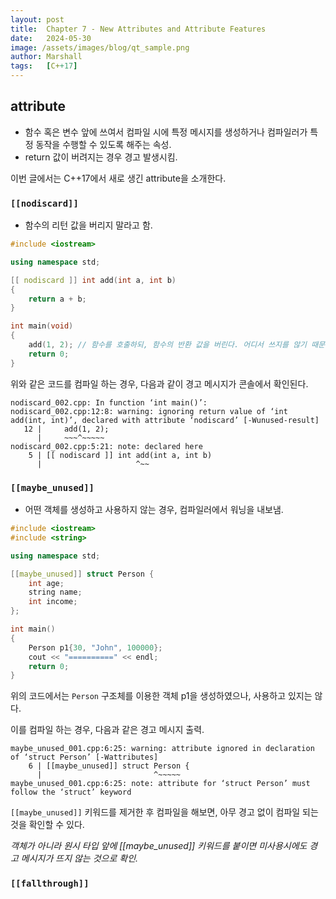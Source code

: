 ```yaml
---
layout: post
title:  Chapter 7 - New Attributes and Attribute Features
date:   2024-05-30
image: /assets/images/blog/qt_sample.png
author: Marshall
tags:   [C++17]
---
```


## attribute
* 함수 혹은 변수 앞에 쓰여서 컴파일 시에 특정 메시지를 생성하거나 컴파일러가 특정 동작을 수행할 수 있도록 해주는 속성.
* return 값이 버려지는 경우 경고 발생시킴.

이번 글에서는 C++17에서 새로 생긴 attribute을 소개한다.

### `[[nodiscard]]`
* 함수의 리턴 값을 버리지 말라고 함.

```c++
#include <iostream>

using namespace std;

[[ nodiscard ]] int add(int a, int b)
{
    return a + b;
}

int main(void)
{
    add(1, 2); // 함수를 호출하되, 함수의 반환 값을 버린다. 어디서 쓰지를 않기 때문.
    return 0;
}
```

위와 같은 코드를 컴파일 하는 경우, 다음과 같이 경고 메시지가 콘솔에서 확인된다.
```
nodiscard_002.cpp: In function ‘int main()’:
nodiscard_002.cpp:12:8: warning: ignoring return value of ‘int add(int, int)’, declared with attribute ‘nodiscard’ [-Wunused-result]
   12 |     add(1, 2);
      |     ~~~^~~~~~
nodiscard_002.cpp:5:21: note: declared here
    5 | [[ nodiscard ]] int add(int a, int b)
      |                     ^~~
```

### `[[maybe_unused]]`
* 어떤 객체를 생성하고 사용하지 않는 경우, 컴파일러에서 워닝을 내보냄.

```c++
#include <iostream>
#include <string>

using namespace std;

[[maybe_unused]] struct Person {
    int age;
    string name;
    int income;
};

int main()
{
    Person p1{30, "John", 100000};
    cout << "==========" << endl;
    return 0;
}
```

위의 코드에서는 `Person` 구조체를 이용한 객체 p1을 생성하였으나, 사용하고 있지는 않다.

이를 컴파일 하는 경우, 다음과 같은 경고 메시지 출력.

```
maybe_unused_001.cpp:6:25: warning: attribute ignored in declaration of ‘struct Person’ [-Wattributes]
    6 | [[maybe_unused]] struct Person {
      |                         ^~~~~~
maybe_unused_001.cpp:6:25: note: attribute for ‘struct Person’ must follow the ‘struct’ keyword
```

`[[maybe_unused]]` 키워드를 제거한 후 컴파일을 해보면, 아무 경고 없이 컴파일 되는 것을 확인할 수 있다.

*객체가 아니라 원시 타입 앞에 [[maybe_unused]] 키워드를 붙이면 미사용시에도 경고 메시지가 뜨지 않는 것으로 확인.*

### `[[fallthrough]]`

